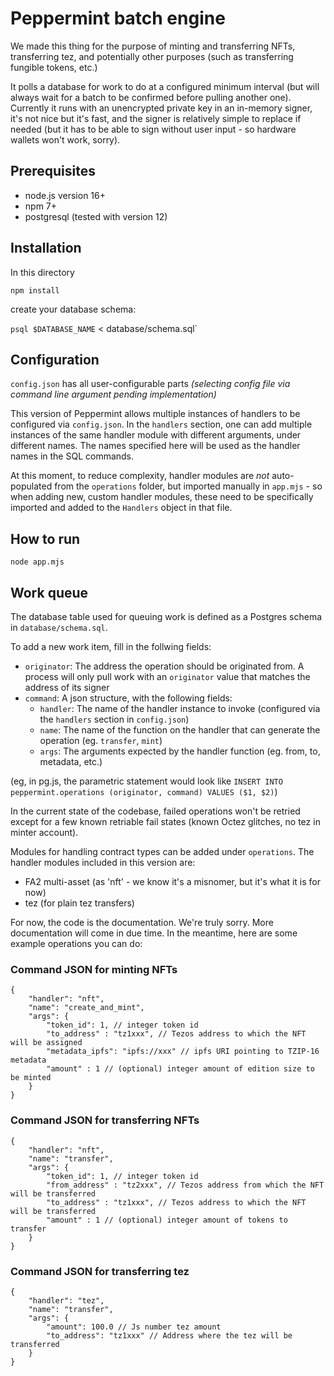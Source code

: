 # Peppermint batch engine

We made this thing for the purpose of minting and transferring NFTs, transferring tez, and potentially other purposes (such as transferring fungible tokens, etc.)

It polls a database for work to do at a configured minimum interval (but will always wait for a batch to be confirmed before pulling another one). Currently it runs with an unencrypted private key in an in-memory signer, it's not nice but it's fast, and the signer is relatively simple to replace if needed (but it has to be able to sign without user input - so hardware wallets won't work, sorry).

## Prerequisites
- node.js version 16+
- npm 7+
- postgresql (tested with version 12)

## Installation

In this directory 

`npm install`

create your database schema:

`psql $DATABASE_NAME` < database/schema.sql`

## Configuration

`config.json` has all user-configurable parts *(selecting config file via command line argument pending implementation)*

This version of Peppermint allows multiple instances of handlers to be configured via `config.json`. In the `handlers` section, one can add multiple instances of the same handler module with different arguments, under different names. The names specified here will be used as the handler names in the SQL commands.

At this moment, to reduce complexity, handler modules are *not* auto-populated from the `operations` folder, but imported manually in `app.mjs` - so when adding new, custom handler modules, these need to be specifically imported and added to the `Handlers` object in that file.

## How to run

`node app.mjs`

## Work queue

The database table used for queuing work is defined as a Postgres schema in `database/schema.sql`.

To add a new work item, fill in the follwing fields:
- `originator`: The address the operation should be originated from. A process will only pull work with an `originator` value that matches the address of its signer
- `command`: A json structure, with the following fields:
  - `handler`: The name of the handler instance to invoke (configured via the `handlers` section in `config.json`)
  - `name`: The name of the function on the handler that can generate the operation (eg. `transfer`, `mint`)
  - `args`: The arguments expected by the handler function (eg. from, to, metadata, etc.)

(eg, in pg.js, the parametric statement would look like `INSERT INTO peppermint.operations (originator, command) VALUES ($1, $2)`)

In the current state of the codebase, failed operations won't be retried except for a few known retriable fail states (known Octez glitches, no tez in minter account).

Modules for handling contract types can be added under `operations`. The handler modules included in this version are:
- FA2 multi-asset (as 'nft' - we know it's a misnomer, but it's what it is for now)
- tez (for plain tez transfers)

For now, the code is the documentation. We're truly sorry. More documentation will come in due time. In the meantime, here are some example operations you can do:

### Command JSON for minting NFTs

```
{
	"handler": "nft",
	"name": "create_and_mint",
	"args": {
		"token_id": 1, // integer token id
		"to_address" : "tz1xxx", // Tezos address to which the NFT will be assigned
		"metadata_ipfs": "ipfs://xxx" // ipfs URI pointing to TZIP-16 metadata
		"amount" : 1 // (optional) integer amount of edition size to be minted
	}
}
```

### Command JSON for transferring NFTs

```
{
	"handler": "nft",
	"name": "transfer",
	"args": {
		"token_id": 1, // integer token id
		"from_address" : "tz2xxx", // Tezos address from which the NFT will be transferred
		"to_address" : "tz1xxx", // Tezos address to which the NFT will be transferred
		"amount" : 1 // (optional) integer amount of tokens to transfer
	}
}
```

### Command JSON for transferring tez

```
{
	"handler": "tez",
	"name": "transfer",
	"args": {
		"amount": 100.0 // Js number tez amount
		"to_address": "tz1xxx" // Address where the tez will be transferred
	}
}
```
